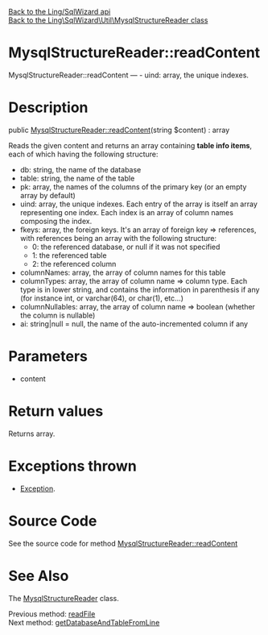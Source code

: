 [Back to the Ling/SqlWizard api](https://github.com/lingtalfi/SqlWizard/blob/master/doc/api/Ling/SqlWizard.md)<br>
[Back to the Ling\SqlWizard\Util\MysqlStructureReader class](https://github.com/lingtalfi/SqlWizard/blob/master/doc/api/Ling/SqlWizard/Util/MysqlStructureReader.md)


MysqlStructureReader::readContent
================



MysqlStructureReader::readContent — - uind: array, the unique indexes.




Description
================


public [MysqlStructureReader::readContent](https://github.com/lingtalfi/SqlWizard/blob/master/doc/api/Ling/SqlWizard/Util/MysqlStructureReader/readContent.md)(string $content) : array




Reads the given content and returns an array containing **table info items**, each of which having the following structure:

- db: string, the name of the database
- table: string, the name of the table
- pk: array, the names of the columns of the primary key (or an empty array by default)
- uind: array, the unique indexes. Each entry of the array is itself an array representing one index.
    Each index is an array of column names composing the index.
- fkeys: array, the foreign keys. It's an array of foreign key => references, with references being an array with
    the following structure:
    - 0: the referenced database, or null if it was not specified
    - 1: the referenced table
    - 2: the referenced column
- columnNames: array, the array of column names for this table
- columnTypes: array, the array of column name => column type. Each type is in lower string, and contains
    the information in parenthesis if any (for instance int, or varchar(64), or char(1), etc...)
- columnNullables: array, the array of column name => boolean (whether the column is nullable)
- ai: string|null = null, the name of the auto-incremented column if any




Parameters
================


- content

    


Return values
================

Returns array.


Exceptions thrown
================

- [Exception](http://php.net/manual/en/class.exception.php).&nbsp;







Source Code
===========
See the source code for method [MysqlStructureReader::readContent](https://github.com/lingtalfi/SqlWizard/blob/master/Util/MysqlStructureReader.php#L66-L163)


See Also
================

The [MysqlStructureReader](https://github.com/lingtalfi/SqlWizard/blob/master/doc/api/Ling/SqlWizard/Util/MysqlStructureReader.md) class.

Previous method: [readFile](https://github.com/lingtalfi/SqlWizard/blob/master/doc/api/Ling/SqlWizard/Util/MysqlStructureReader/readFile.md)<br>Next method: [getDatabaseAndTableFromLine](https://github.com/lingtalfi/SqlWizard/blob/master/doc/api/Ling/SqlWizard/Util/MysqlStructureReader/getDatabaseAndTableFromLine.md)<br>

